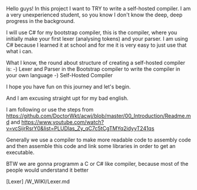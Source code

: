 Hello guys!
In this project I want to TRY to write a self-hosted compiler.
I am a very unexperienced student, so you know I don't know the deep, deep progress in the background.

I will use C# for my bootstrap compiler, this is the compiler, where you initially make your first lexer (analysing tokens) and your parser. I am using C# because I learned it at school and for me it is very easy
to just use that what i can.

What I know, the round about structure of creating a self-hosted compiler is:
 -) Lexer and Parser in the Bootstrap compiler to write the compiler in your own language
 -) Self-Hosted Compiler

I hope you have fun on this journey and let's begin.

And I am excusing straight upt for my bad english.

I am following or use the steps from https://github.com/DoctorWkt/acwj/blob/master/00_Introduction/Readme.md and https://www.youtube.com/watch?v=vcSijrRsrY0&list=PLUDlas_Zy_qC7c5tCgTMYq2idyyT241qs


Generally we use a compiler to make more readable code to assembly code and then assemble this code and link some libraries in order to get an executable.

BTW we are gonna programm a C or C# like compiler, because most of the people would understand it better

[Lexer] /W_WIKI/Lexer.md

